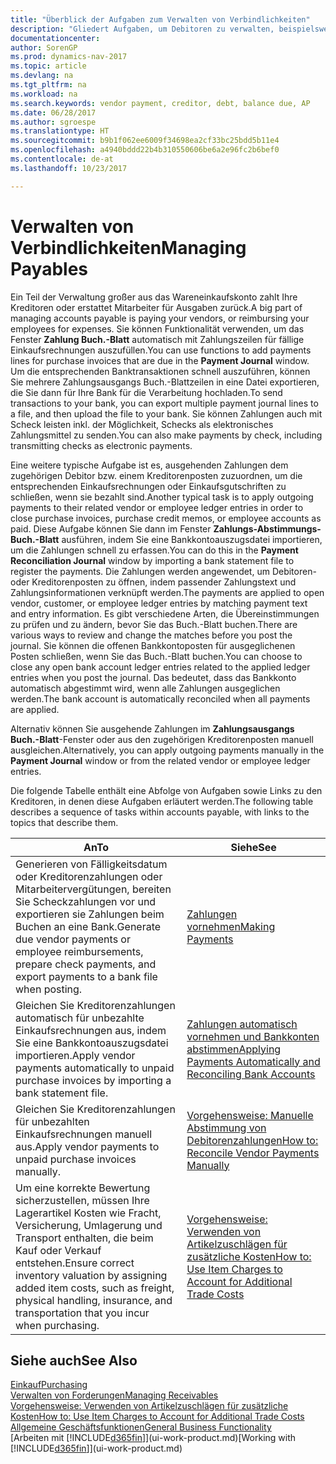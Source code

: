 ```yaml
---
title: "Überblick der Aufgaben zum Verwalten von Verbindlichkeiten"
description: "Gliedert Aufgaben, um Debitoren zu verwalten, beispielsweise zahlende Gläubiger oder ausgehende Zahlungen an Buch-Posten, um Rechnungen oder Gutschriften zu schließen."
documentationcenter: 
author: SorenGP
ms.prod: dynamics-nav-2017
ms.topic: article
ms.devlang: na
ms.tgt_pltfrm: na
ms.workload: na
ms.search.keywords: vendor payment, creditor, debt, balance due, AP
ms.date: 06/28/2017
ms.author: sgroespe
ms.translationtype: HT
ms.sourcegitcommit: b9b1f062ee6009f34698ea2cf33bc25bdd5b11e4
ms.openlocfilehash: a4940bddd22b4b310550606be6a2e96fc2b6bef0
ms.contentlocale: de-at
ms.lasthandoff: 10/23/2017

---
```

# <a name="managing-payables"></a><span data-ttu-id="e92bf-103">Verwalten von Verbindlichkeiten</span><span class="sxs-lookup"><span data-stu-id="e92bf-103">Managing Payables</span></span>
<span data-ttu-id="e92bf-104">Ein Teil der Verwaltung großer aus das Wareneinkaufskonto zahlt Ihre Kreditoren oder erstattet Mitarbeiter für Ausgaben zurück.</span><span class="sxs-lookup"><span data-stu-id="e92bf-104">A big part of managing accounts payable is paying your vendors, or reimbursing your employees for expenses.</span></span> <span data-ttu-id="e92bf-105">Sie können Funktionalität verwenden, um das Fenster **Zahlung Buch.-Blatt** automatisch mit Zahlungszeilen für fällige Einkaufsrechnungen auszufüllen.</span><span class="sxs-lookup"><span data-stu-id="e92bf-105">You can use functions to add payments lines for purchase invoices that are due in the **Payment Journal** window.</span></span> <span data-ttu-id="e92bf-106">Um die entsprechenden Banktransaktionen schnell auszuführen, können Sie mehrere Zahlungsausgangs Buch.-Blattzeilen in eine Datei exportieren, die Sie dann für Ihre Bank für die Verarbeitung hochladen.</span><span class="sxs-lookup"><span data-stu-id="e92bf-106">To send transactions to your bank, you can export multiple payment journal lines to a file, and then upload the file to your bank.</span></span> <span data-ttu-id="e92bf-107">Sie können Zahlungen auch mit Scheck leisten inkl. der Möglichkeit, Schecks als elektronisches Zahlungsmittel zu senden.</span><span class="sxs-lookup"><span data-stu-id="e92bf-107">You can also make payments by check, including transmitting checks as electronic payments.</span></span>

<span data-ttu-id="e92bf-108">Eine weitere typische Aufgabe ist es, ausgehenden Zahlungen dem zugehörigen Debitor bzw. einem Kreditorenposten zuzuordnen, um die entsprechenden Einkaufsrechnungen oder Einkaufsgutschriften zu schließen, wenn sie bezahlt sind.</span><span class="sxs-lookup"><span data-stu-id="e92bf-108">Another typical task is to apply outgoing payments to their related vendor or employee ledger entries in order to close purchase invoices, purchase credit memos, or employee accounts as paid.</span></span> <span data-ttu-id="e92bf-109">Diese Aufgabe können Sie dann im Fenster **Zahlungs-Abstimmungs-Buch.-Blatt** ausführen, indem Sie eine Bankkontoauszugsdatei importieren, um die Zahlungen schnell zu erfassen.</span><span class="sxs-lookup"><span data-stu-id="e92bf-109">You can do this in the **Payment Reconciliation Journal** window by importing a bank statement file to register the payments.</span></span> <span data-ttu-id="e92bf-110">Die Zahlungen werden angewendet, um Debitoren- oder Kreditorenposten zu öffnen, indem passender Zahlungstext und Zahlungsinformationen verknüpft werden.</span><span class="sxs-lookup"><span data-stu-id="e92bf-110">The payments are applied to open vendor, customer, or employee ledger entries by matching payment text and entry information.</span></span> <span data-ttu-id="e92bf-111">Es gibt verschiedene Arten, die Übereinstimmungen zu prüfen und zu ändern, bevor Sie das Buch.-Blatt buchen.</span><span class="sxs-lookup"><span data-stu-id="e92bf-111">There are various ways to review and change the matches before you post the journal.</span></span> <span data-ttu-id="e92bf-112">Sie können die offenen Bankkontoposten für ausgeglichenen Posten schließen, wenn Sie das Buch.-Blatt buchen.</span><span class="sxs-lookup"><span data-stu-id="e92bf-112">You can choose to close any open bank account ledger entries related to the applied ledger entries when you post the journal.</span></span> <span data-ttu-id="e92bf-113">Das bedeutet, dass das Bankkonto automatisch abgestimmt wird, wenn alle Zahlungen ausgeglichen werden.</span><span class="sxs-lookup"><span data-stu-id="e92bf-113">The bank account is automatically reconciled when all payments are applied.</span></span>

<span data-ttu-id="e92bf-114">Alternativ können Sie ausgehende Zahlungen im **Zahlungsausgangs Buch.-Blatt**-Fenster oder aus den zugehörigen Kreditorenposten manuell ausgleichen.</span><span class="sxs-lookup"><span data-stu-id="e92bf-114">Alternatively, you can apply outgoing payments manually in the **Payment Journal** window or from the related vendor or employee ledger entries.</span></span>

<span data-ttu-id="e92bf-115">Die folgende Tabelle enthält eine Abfolge von Aufgaben sowie Links zu den Kreditoren, in denen diese Aufgaben erläutert werden.</span><span class="sxs-lookup"><span data-stu-id="e92bf-115">The following table describes a sequence of tasks within accounts payable, with links to the topics that describe them.</span></span>

| <span data-ttu-id="e92bf-116">An</span><span class="sxs-lookup"><span data-stu-id="e92bf-116">To</span></span> | <span data-ttu-id="e92bf-117">Siehe</span><span class="sxs-lookup"><span data-stu-id="e92bf-117">See</span></span> |
| --- | --- |
| <span data-ttu-id="e92bf-118">Generieren von Fälligkeitsdatum oder Kreditorenzahlungen oder Mitarbeitervergütungen, bereiten Sie Scheckzahlungen vor und exportieren sie Zahlungen beim Buchen an eine Bank.</span><span class="sxs-lookup"><span data-stu-id="e92bf-118">Generate due vendor payments or employee reimbursements, prepare check payments, and export payments to a bank file when posting.</span></span> |[<span data-ttu-id="e92bf-119">Zahlungen vornehmen</span><span class="sxs-lookup"><span data-stu-id="e92bf-119">Making Payments</span></span>](payables-make-payments.md) |
| <span data-ttu-id="e92bf-120">Gleichen Sie Kreditorenzahlungen automatisch für unbezahlte Einkaufsrechnungen aus, indem Sie eine Bankkontoauszugsdatei importieren.</span><span class="sxs-lookup"><span data-stu-id="e92bf-120">Apply vendor payments automatically to unpaid purchase invoices by importing a bank statement file.</span></span> |[<span data-ttu-id="e92bf-121">Zahlungen automatisch vornehmen und Bankkonten abstimmen</span><span class="sxs-lookup"><span data-stu-id="e92bf-121">Applying Payments Automatically and Reconciling Bank Accounts</span></span>](receivables-apply-payments-auto-reconcile-bank-accounts.md) |
| <span data-ttu-id="e92bf-122">Gleichen Sie Kreditorenzahlungen für unbezahlten Einkaufsrechnungen manuell aus.</span><span class="sxs-lookup"><span data-stu-id="e92bf-122">Apply vendor payments to unpaid purchase invoices manually.</span></span> |[<span data-ttu-id="e92bf-123">Vorgehensweise: Manuelle Abstimmung von Debitorenzahlungen</span><span class="sxs-lookup"><span data-stu-id="e92bf-123">How to: Reconcile Vendor Payments Manually</span></span>](payables-how-apply-purchase-transactions-manually.md) |
|<span data-ttu-id="e92bf-124">Um eine korrekte Bewertung sicherzustellen, müssen Ihre Lagerartikel Kosten wie Fracht, Versicherung, Umlagerung und Transport enthalten, die beim Kauf oder Verkauf entstehen.</span><span class="sxs-lookup"><span data-stu-id="e92bf-124">Ensure correct inventory valuation by assigning added item costs, such as freight, physical handling, insurance, and transportation that you incur when purchasing.</span></span>|[<span data-ttu-id="e92bf-125">Vorgehensweise: Verwenden von Artikelzuschlägen für zusätzliche Kosten</span><span class="sxs-lookup"><span data-stu-id="e92bf-125">How to: Use Item Charges to Account for Additional Trade Costs</span></span>](payables-how-assign-item-charges.md)|

## <a name="see-also"></a><span data-ttu-id="e92bf-126">Siehe auch</span><span class="sxs-lookup"><span data-stu-id="e92bf-126">See Also</span></span>
[<span data-ttu-id="e92bf-127">Einkauf</span><span class="sxs-lookup"><span data-stu-id="e92bf-127">Purchasing</span></span>](purchasing-manage-purchasing.md)  
[<span data-ttu-id="e92bf-128">Verwalten von Forderungen</span><span class="sxs-lookup"><span data-stu-id="e92bf-128">Managing Receivables</span></span>](receivables-manage-receivables.md)  
[<span data-ttu-id="e92bf-129">Vorgehensweise: Verwenden von Artikelzuschlägen für zusätzliche Kosten</span><span class="sxs-lookup"><span data-stu-id="e92bf-129">How to: Use Item Charges to Account for Additional Trade Costs</span></span>](payables-how-assign-item-charges.md)  
[<span data-ttu-id="e92bf-130">Allgemeine Geschäftsfunktionen</span><span class="sxs-lookup"><span data-stu-id="e92bf-130">General Business Functionality</span></span>](ui-across-business-areas.md)  
<span data-ttu-id="e92bf-131">[Arbeiten mit [!INCLUDE[d365fin](includes/d365fin_md.md)]](ui-work-product.md)</span><span class="sxs-lookup"><span data-stu-id="e92bf-131">[Working with [!INCLUDE[d365fin](includes/d365fin_md.md)]](ui-work-product.md)</span></span>

